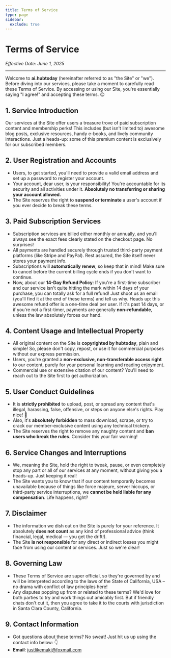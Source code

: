 ```yaml
---
title: Terms of Service
type: page
sidebar:
  exclude: true
---
```

# Terms of Service

*Effective Date: June 1, 2025*

---

Welcome to **ai.hubtoday** (hereinafter referred to as "the Site" or "we"). Before diving into our services, please take a moment to carefully read these Terms of Service. By accessing or using our Site, you're essentially saying "I agree!" and accepting these terms. 😉

## 1. Service Introduction
Our services at the Site offer users a treasure trove of paid subscription content and membership perks! This includes (but isn't limited to) awesome blog posts, exclusive resources, handy e-books, and lively community interactions. Just a heads-up: some of this premium content is exclusively for our subscribed members.

## 2. User Registration and Accounts
- Users, to get started, you'll need to provide a valid email address and set up a password to register your account.
- Your account, dear user, is your responsibility! You're accountable for its security and all activities under it. **Absolutely no transferring or sharing your account allowed.**
- The Site reserves the right to **suspend or terminate** a user's account if you ever decide to break these terms.

## 3. Paid Subscription Services
- Subscription services are billed either monthly or annually, and you'll always see the exact fees clearly stated on the checkout page. No surprises!
- All payments are handled securely through trusted third-party payment platforms (like Stripe and PayPal). Rest assured, the Site itself never stores your payment info.
- Subscriptions will **automatically renew**, so keep that in mind! Make sure to cancel before the current billing cycle ends if you don't want to continue.
- Now, about our **14-Day Refund Policy**: If you're a first-time subscriber and our service isn't quite hitting the mark within 14 days of your purchase, you can totally ask for a full refund! Just shoot us an email (you'll find it at the end of these terms) and tell us why. Heads up: this awesome refund offer is a one-time deal per user. If it's past 14 days, or if you're not a first-timer, payments are generally **non-refundable**, unless the law absolutely forces our hand.

## 4. Content Usage and Intellectual Property
- All original content on the Site is **copyrighted by hubtoday**, plain and simple! So, please don't copy, repost, or use it for commercial purposes without our express permission.
- Users, you're granted a **non-exclusive, non-transferable access right** to our content, purely for your personal learning and reading enjoyment.
- Commercial use or extensive citation of our content? You'll need to reach out to the Site first to get authorization.

## 5. User Conduct Guidelines
- It is **strictly prohibited** to upload, post, or spread any content that's illegal, harassing, false, offensive, or steps on anyone else's rights. Play nice! 🙏
- Also, it's **absolutely forbidden** to mass download, scrape, or try to crack our member-exclusive content using any technical trickery.
- The Site reserves the right to remove any naughty content and **ban users who break the rules**. Consider this your fair warning!

## 6. Service Changes and Interruptions
- We, meaning the Site, hold the right to tweak, pause, or even completely stop any part or all of our services at any moment, without giving you a heads-up. Just keeping it real!
- The Site wants you to know that if our content temporarily becomes unavailable because of things like force majeure, server hiccups, or third-party service interruptions, we **cannot be held liable for any compensation**. Life happens, right?

## 7. Disclaimer
- The information we dish out on the Site is purely for your reference. It absolutely **does not count** as any kind of professional advice (think financial, legal, medical — you get the drift!).
- The Site **is not responsible** for any direct or indirect losses you might face from using our content or services. Just so we're clear!

## 8. Governing Law
- These Terms of Service are super official, so they're governed by and will be interpreted according to the laws of the State of California, USA – no drama with conflict of law principles here!
- Any disputes popping up from or related to these terms? We'd love for both parties to try and work things out amicably first. But if friendly chats don't cut it, then you agree to take it to the courts with jurisdiction in Santa Clara County, California.

## 9. Contact Information
- Got questions about these terms? No sweat! Just hit us up using the contact info below: 👇
- **Email**: [justlikemaki@foxmail.com](mailto:justlikemaki@foxmail.com)